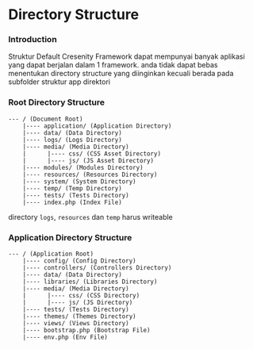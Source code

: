 # Directory Structure

### Introduction
Struktur Default Cresenity Framework dapat mempunyai banyak aplikasi yang dapat berjalan dalam 1 framework.
anda tidak dapat bebas menentukan directory structure yang diinginkan kecuali berada pada subfolder struktur app direktori

### Root Directory Structure
```
--- / (Document Root)
    |---- application/ (Application Directory)
    |---- data/ (Data Directory)
    |---- logs/ (Logs Directory)
    |---- media/ (Media Directory)
    |      |---- css/ (CSS Asset Directory)
    |      |---- js/ (JS Asset Directory)
    |---- modules/ (Modules Directory)
    |---- resources/ (Resources Directory)
    |---- system/ (System Directory)
    |---- temp/ (Temp Directory)
    |---- tests/ (Tests Directory)
    |---- index.php (Index File)

```


directory `logs`, `resources` dan `temp` harus writeable

### Application Directory Structure
```
--- / (Application Root)
    |---- config/ (Config Directory)
    |---- controllers/ (Controllers Directory)
    |---- data/ (Data Directory)
    |---- libraries/ (Libraries Directory)
    |---- media/ (Media Directory)
    |      |---- css/ (CSS Directory)
    |      |---- js/ (JS Directory)
    |---- tests/ (Tests Directory)
    |---- themes/ (Themes Directory)
    |---- views/ (Views Directory)
    |---- bootstrap.php (Bootstrap File)
    |---- env.php (Env File)

```
